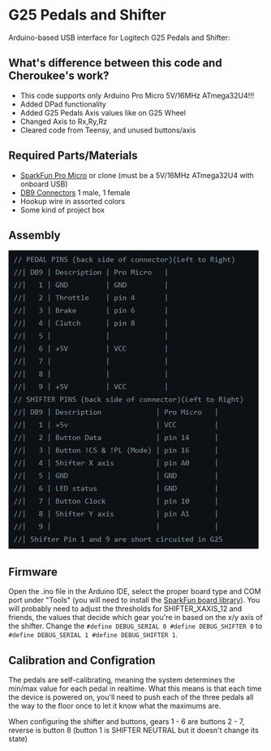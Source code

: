 # G25 Pedals and Shifter
Arduino-based USB interface for Logitech G25 Pedals and Shifter:

## What's difference between this code and Cheroukee's work?
* This code supports only Arduino Pro Micro 5V/16MHz ATmega32U4!!!
* Added DPad functionality
* Added G25 Pedals Axis values like on G25 Wheel
* Changed Axis to Rx,Ry,Rz
* Cleared code from Teensy, and unused buttons/axis

## Required Parts/Materials

* [SparkFun Pro Micro](https://www.sparkfun.com/products/12640) or clone (must be a 5V/16MHz ATmega32U4 with onboard USB)
* [DB9 Connectors](http://www.amazon.com/Female-Male-Solder-Adapter-Connectors/dp/B008MU0OR4/ref=sr_1_1?ie=UTF8&qid=1457291922&sr=8-1&keywords=db9+connectors) 1 male, 1 female
* Hookup wire in assorted colors
* Some kind of project box

## Assembly

![pinout](https://raw.githubusercontent.com/EngAAlex/G25_Pedals_and_Shifter/master/pinout.png)

## Firmware

Open the .ino file in the Arduino IDE, select the proper board type and COM port under "Tools" (you will need to install the [SparkFun board library](https://github.com/sparkfun/Arduino_Boards)).  You will probably need to adjust the thresholds for SHIFTER_XAXIS_12 and friends, the values that decide which gear you're in based on the x/y axis of the shifter.  Change the `#define DEBUG_SERIAL 0
#define DEBUG_SHIFTER 0` to `#define DEBUG_SERIAL 1
#define DEBUG_SHIFTER 1`.

## Calibration and Configration

The pedals are self-calibrating, meaning the system determines the min/max value for each pedal in realtime.  What this means is that each time the device is powered on, you'll need to push each of the three pedals all the way to the floor once to let it know what the maximums are.

When configuring the shifter and buttons, gears 1 - 6 are buttons 2 - 7, reverse is button 8 (button 1 is SHIFTER NEUTRAL but it doesn't change its state)
